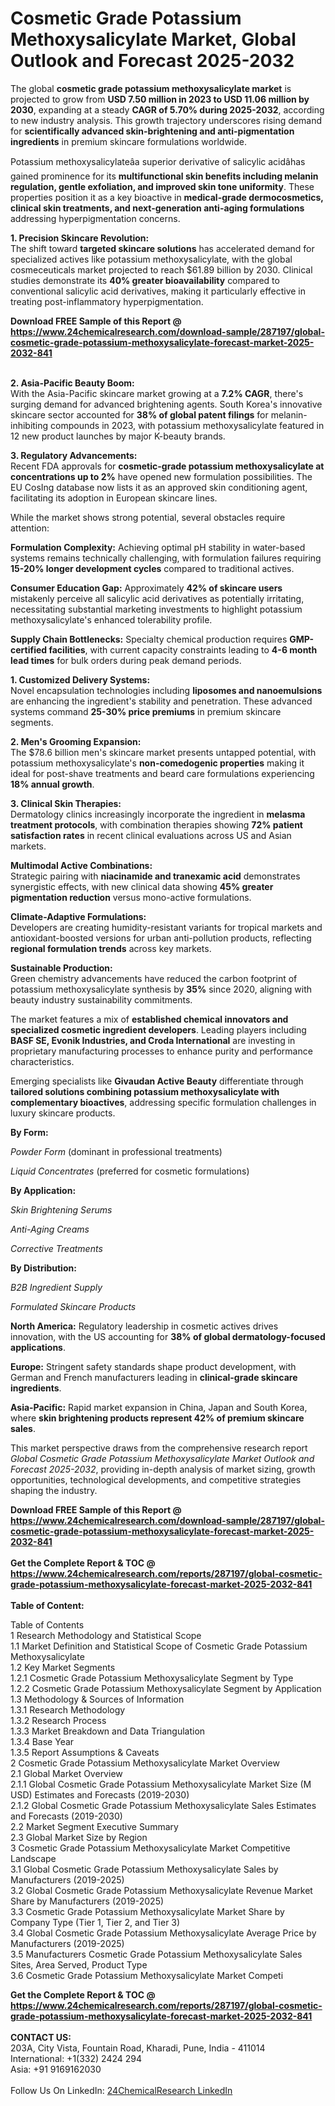 <h1>Cosmetic Grade Potassium Methoxysalicylate Market, Global Outlook and Forecast 2025-2032</h1><p>The global <strong>cosmetic grade potassium methoxysalicylate market</strong> is projected to grow from <strong>USD 7.50 million in 2023 to USD 11.06 million by 2030</strong>, expanding at a steady <strong>CAGR of 5.70% during 2025-2032</strong>, according to new industry analysis. This growth trajectory underscores rising demand for <strong>scientifically advanced skin-brightening and anti-pigmentation ingredients</strong> in premium skincare formulations worldwide.</p><p>Potassium methoxysalicylateâa superior derivative of salicylic acidâhas gained prominence for its <strong>multifunctional skin benefits including melanin regulation, gentle exfoliation, and improved skin tone uniformity</strong>. These properties position it as a key bioactive in <strong>medical-grade dermocosmetics, clinical skin treatments, and next-generation anti-aging formulations</strong> addressing hyperpigmentation concerns.</p><p><strong>1. Precision Skincare Revolution:</strong><br>
The shift toward <strong>targeted skincare solutions</strong> has accelerated demand for specialized actives like potassium methoxysalicylate, with the global cosmeceuticals market projected to reach $61.89 billion by 2030. Clinical studies demonstrate its <strong>40% greater bioavailability</strong> compared to conventional salicylic acid derivatives, making it particularly effective in treating post-inflammatory hyperpigmentation.</p><div><b>Download FREE Sample of this Report @ 
            <a href="https://www.24chemicalresearch.com/download-sample/287197/global-cosmetic-grade-potassium-methoxysalicylate-forecast-market-2025-2032-841">
            https://www.24chemicalresearch.com/download-sample/287197/global-cosmetic-grade-potassium-methoxysalicylate-forecast-market-2025-2032-841</a></b></div><br><p><strong>2. Asia-Pacific Beauty Boom:</strong><br>
With the Asia-Pacific skincare market growing at a <strong>7.2% CAGR</strong>, there's surging demand for advanced brightening agents. South Korea's innovative skincare sector accounted for <strong>38% of global patent filings</strong> for melanin-inhibiting compounds in 2023, with potassium methoxysalicylate featured in 12 new product launches by major K-beauty brands.</p><p><strong>3. Regulatory Advancements:</strong><br>
Recent FDA approvals for <strong>cosmetic-grade potassium methoxysalicylate at concentrations up to 2%</strong> have opened new formulation possibilities. The EU CosIng database now lists it as an approved skin conditioning agent, facilitating its adoption in European skincare lines.</p><p>While the market shows strong potential, several obstacles require attention:</p><p><strong>Formulation Complexity:</strong> Achieving optimal pH stability in water-based systems remains technically challenging, with formulation failures requiring <strong>15-20% longer development cycles</strong> compared to traditional actives.</p><p><strong>Consumer Education Gap:</strong> Approximately <strong>42% of skincare users</strong> mistakenly perceive all salicylic acid derivatives as potentially irritating, necessitating substantial marketing investments to highlight potassium methoxysalicylate's enhanced tolerability profile.</p><p><strong>Supply Chain Bottlenecks:</strong> Specialty chemical production requires <strong>GMP-certified facilities</strong>, with current capacity constraints leading to <strong>4-6 month lead times</strong> for bulk orders during peak demand periods.</p><p><strong>1. Customized Delivery Systems:</strong><br>
Novel encapsulation technologies including <strong>liposomes and nanoemulsions</strong> are enhancing the ingredient's stability and penetration. These advanced systems command <strong>25-30% price premiums</strong> in premium skincare segments.</p><p><strong>2. Men's Grooming Expansion:</strong><br>
The $78.6 billion men's skincare market presents untapped potential, with potassium methoxysalicylate's <strong>non-comedogenic properties</strong> making it ideal for post-shave treatments and beard care formulations experiencing <strong>18% annual growth</strong>.</p><p><strong>3. Clinical Skin Therapies:</strong><br>
Dermatology clinics increasingly incorporate the ingredient in <strong>melasma treatment protocols</strong>, with combination therapies showing <strong>72% patient satisfaction rates</strong> in recent clinical evaluations across US and Asian markets.</p><p><strong>Multimodal Active Combinations:</strong><br>
	Strategic pairing with <strong>niacinamide and tranexamic acid</strong> demonstrates synergistic effects, with new clinical data showing <strong>45% greater pigmentation reduction</strong> versus mono-active formulations.</p><p><strong>Climate-Adaptive Formulations:</strong><br>
	Developers are creating humidity-resistant variants for tropical markets and antioxidant-boosted versions for urban anti-pollution products, reflecting <strong>regional formulation trends</strong> across key markets.</p><p><strong>Sustainable Production:</strong><br>
	Green chemistry advancements have reduced the carbon footprint of potassium methoxysalicylate synthesis by <strong>35%</strong> since 2020, aligning with beauty industry sustainability commitments.</p><p>The market features a mix of <strong>established chemical innovators and specialized cosmetic ingredient developers</strong>. Leading players including <strong>BASF SE, Evonik Industries, and Croda International</strong> are investing in proprietary manufacturing processes to enhance purity and performance characteristics.</p><p>Emerging specialists like <strong>Givaudan Active Beauty</strong> differentiate through <strong>tailored solutions combining potassium methoxysalicylate with complementary bioactives</strong>, addressing specific formulation challenges in luxury skincare products.</p><p><strong>By Form:</strong></p><p><em>Powder Form</em> (dominant in professional treatments)</p><p><em>Liquid Concentrates</em> (preferred for cosmetic formulations)</p><p><strong>By Application:</strong></p><p><em>Skin Brightening Serums</em></p><p><em>Anti-Aging Creams</em></p><p><em>Corrective Treatments</em></p><p><strong>By Distribution:</strong></p><p><em>B2B Ingredient Supply</em></p><p><em>Formulated Skincare Products</em></p><p><strong>North America:</strong> Regulatory leadership in cosmetic actives drives innovation, with the US accounting for <strong>38% of global dermatology-focused applications</strong>.</p><p><strong>Europe:</strong> Stringent safety standards shape product development, with German and French manufacturers leading in <strong>clinical-grade skincare ingredients</strong>.</p><p><strong>Asia-Pacific:</strong> Rapid market expansion in China, Japan and South Korea, where <strong>skin brightening products represent 42% of premium skincare sales</strong>.</p><p>This market perspective draws from the comprehensive research report <em>Global Cosmetic Grade Potassium Methoxysalicylate Market Outlook and Forecast 2025-2032</em>, providing in-depth analysis of market sizing, growth opportunities, technological developments, and competitive strategies shaping the industry.</p><div><b>Download FREE Sample of this Report @ 
            <a href="https://www.24chemicalresearch.com/download-sample/287197/global-cosmetic-grade-potassium-methoxysalicylate-forecast-market-2025-2032-841">
            https://www.24chemicalresearch.com/download-sample/287197/global-cosmetic-grade-potassium-methoxysalicylate-forecast-market-2025-2032-841</a></b></div><br><div><b>Get the Complete Report & TOC @ 
            <a href="https://www.24chemicalresearch.com/reports/287197/global-cosmetic-grade-potassium-methoxysalicylate-forecast-market-2025-2032-841">
            https://www.24chemicalresearch.com/reports/287197/global-cosmetic-grade-potassium-methoxysalicylate-forecast-market-2025-2032-841</a></b></div><br>
            <b>Table of Content:</b><p>Table of Contents<br />
1 Research Methodology and Statistical Scope<br />
1.1 Market Definition and Statistical Scope of Cosmetic Grade Potassium Methoxysalicylate<br />
1.2 Key Market Segments<br />
1.2.1 Cosmetic Grade Potassium Methoxysalicylate Segment by Type<br />
1.2.2 Cosmetic Grade Potassium Methoxysalicylate Segment by Application<br />
1.3 Methodology & Sources of Information<br />
1.3.1 Research Methodology<br />
1.3.2 Research Process<br />
1.3.3 Market Breakdown and Data Triangulation<br />
1.3.4 Base Year<br />
1.3.5 Report Assumptions & Caveats<br />
2 Cosmetic Grade Potassium Methoxysalicylate Market Overview<br />
2.1 Global Market Overview<br />
2.1.1 Global Cosmetic Grade Potassium Methoxysalicylate Market Size (M USD) Estimates and Forecasts (2019-2030)<br />
2.1.2 Global Cosmetic Grade Potassium Methoxysalicylate Sales Estimates and Forecasts (2019-2030)<br />
2.2 Market Segment Executive Summary<br />
2.3 Global Market Size by Region<br />
3 Cosmetic Grade Potassium Methoxysalicylate Market Competitive Landscape<br />
3.1 Global Cosmetic Grade Potassium Methoxysalicylate Sales by Manufacturers (2019-2025)<br />
3.2 Global Cosmetic Grade Potassium Methoxysalicylate Revenue Market Share by Manufacturers (2019-2025)<br />
3.3 Cosmetic Grade Potassium Methoxysalicylate Market Share by Company Type (Tier 1, Tier 2, and Tier 3)<br />
3.4 Global Cosmetic Grade Potassium Methoxysalicylate Average Price by Manufacturers (2019-2025)<br />
3.5 Manufacturers Cosmetic Grade Potassium Methoxysalicylate Sales Sites, Area Served, Product Type<br />
3.6 Cosmetic Grade Potassium Methoxysalicylate Market Competi</p><div><b>Get the Complete Report & TOC @ 
            <a href="https://www.24chemicalresearch.com/reports/287197/global-cosmetic-grade-potassium-methoxysalicylate-forecast-market-2025-2032-841">
            https://www.24chemicalresearch.com/reports/287197/global-cosmetic-grade-potassium-methoxysalicylate-forecast-market-2025-2032-841</a></b></div><br><b>CONTACT US:</b><br>
            203A, City Vista, Fountain Road, Kharadi, Pune, India - 411014<br>
            International: +1(332) 2424 294<br>
            Asia: +91 9169162030 <br><br>
            Follow Us On LinkedIn: <a href="https://www.linkedin.com/company/24chemicalresearch/">24ChemicalResearch LinkedIn</a>